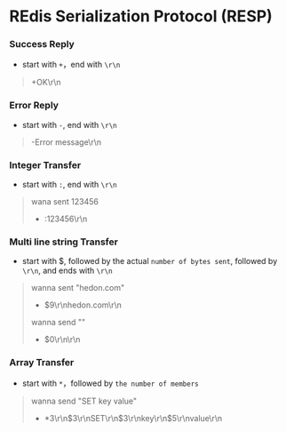 # REdis Serialization Protocol (RESP)

### Success Reply
- start with `+`，end with `\r\n`

> +OK\r\n



### Error Reply

- start with `-`, end with `\r\n`

> -Error message\r\n



### Integer Transfer

- start with `:`, end with `\r\n`

> wana sent 123456
>
> - :123456\r\n



### Multi line string Transfer

- start with $, followed by the actual `number of bytes sent`, followed by `\r\n`, and ends with `\r\n` 

> wanna sent "hedon.com"
>
> - $9\r\nhedon.com\r\n
>
> wanna send ""
>
> - $0\r\n\r\n



### Array Transfer

- start with `*`，followed by `the number of members`

> wanna send "SET key value"
>
> - *3\r\n$3\r\nSET\r\n\$3\r\nkey\r\n\$5\r\nvalue\r\n
